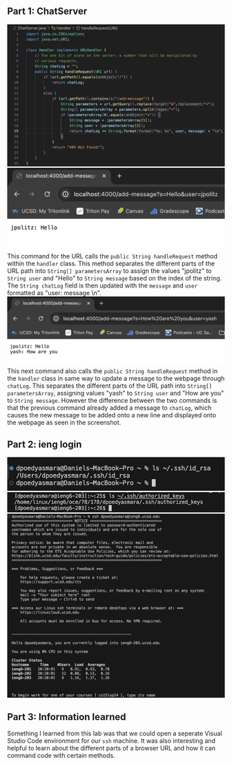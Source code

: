 Part 1: ChatServer
---
![Image](ChatServer_Code(smaller).png) <br>
![Image](ChatServer-1.png) <br>
This command for the URL calls the `public String handleRequest` method within the `handler` class. This method separates the different parts of the URL path into `String[] parametersArray` to assign the values "jpolitz" to `String user` and "Hello" to `String message` based on the index of the string. The `String chatLog` field is then updated with the `message` and `user` formatted as "user: message \n". <br>
![Image](ChatServer-2.png) <br>
This next command also calls the `public String handleRequest` method in the `handler` class in same way to update a message to the webpage through `chatLog`. This separates the different parts of the URL path into `String[] parametersArray`, assigning values "yash" to `String user` and "How are you" to `String message`. However the difference between the two commands is that the previous command already added a message to `chatLog`, which causes the new message to be added onto a new line and displayed onto the webpage as seen in the screenshot. <br>

Part 2: ieng login
---
![Image](Part2-1.png) <br>
![Image](Part2-2.png) <br>
![Image](Part2-3.png) <br>


Part 3: Information learned
---
Something I learned from this lab was that we could open a seperate Visual Studio Code environment for our `ssh` machine. It was also interesting and helpful to learn about the different parts of a browser URL and how it can command code with certain methods.
